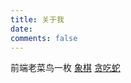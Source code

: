 ```yaml
---
title: 关于我
date:
comments: false
---
```

前端老菜鸟一枚
[象棋](http://nf92.com/game/chess/)
[贪吃蛇](http://nf92.com/game/snake/)